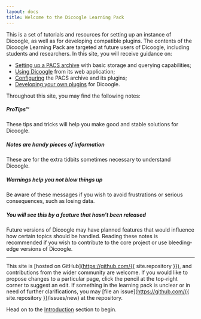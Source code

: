```yaml
---
layout: docs
title: Welcome to the Dicoogle Learning Pack
---
```


This is a set of tutorials and resources for setting up an instance of Dicoogle, as well as for developing compatible plugins. The contents of the Dicoogle Learning Pack are targeted at future users of Dicoogle, including students and researchers.
In this site, you will receive guidance on:

 - [Setting up a PACS archive](docs/setup) with basic storage and querying capabilities;
 - [Using Dicoogle](docs/using) from its web application;
 - [Configuring](docs/configuring) the PACS archive and its plugins;
 - [Developing your own plugins](docs/developing-plugins) for Dicoogle.

Throughout this site, you may find the following notes:

<div class="note">
  <h5>ProTips™ </h5>
  <p>These tips and tricks will help you make good and stable solutions for Dicoogle.</p>
</div>

<div class="note info">
  <h5>Notes are handy pieces of information</h5>
  <p>These are for the extra tidbits sometimes necessary to understand Dicoogle.</p>
</div>

<div class="note warning">
  <h5>Warnings help you not blow things up</h5>
  <p>Be aware of these messages if you wish to avoid frustrations or serious consequences, such as losing data.</p>
</div>

<div class="note unreleased">
  <h5>You will see this by a feature that hasn't been released</h5>
  <p>Future versions of Dicoogle may have planned features that would influence how certain topics should be handled. Reading these notes is recommended if you wish to contribute to the core project or use bleeding-edge versions of Dicoogle.</p>
</div>

-----------------------------------

This site is [hosted on GitHub](https://github.com/{{ site.repository }}), and contributions from the wider community are welcome. If you would like to propose changes to a particular page, click the pencil at the top-right corner to suggest an edit. If something in the learning pack is unclear or in need of further clarifications, you may [file an issue](https://github.com/{{ site.repository }}/issues/new) at the repository.

Head on to the [Introduction](docs/introduction) section to begin.
